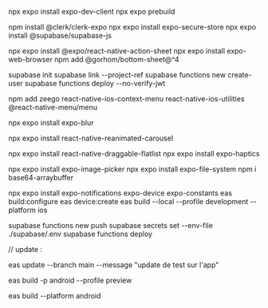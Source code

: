 npx expo install expo-dev-client
npx expo prebuild

npm install @clerk/clerk-expo
npx expo install expo-secure-store
npx expo install @supabase/supabase-js

npx expo install @expo/react-native-action-sheet
npx expo install expo-web-browser
npm add @gorhom/bottom-sheet@^4

supabase init
supabase link --project-ref
supabase functions new create-user
supabase functions deploy --no-verify-jwt

npm add zeego react-native-ios-context-menu react-native-ios-utilities @react-native-menu/menu

npx expo install expo-blur

npx expo install react-native-reanimated-carousel

npx expo install react-native-draggable-flatlist
npx expo install expo-haptics

npx expo install expo-image-picker
npx expo install expo-file-system
npm i base64-arraybuffer

npx expo install expo-notifications expo-device expo-constants
eas build:configure
eas device:create
eas build --local --profile development --platform ios

supabase functions new push
supabase secrets set --env-file ./supabase/.env
supabase functions deploy

// update :

eas update --branch main --message "update de test sur l'app"

eas build -p android --profile preview

eas build --platform android
